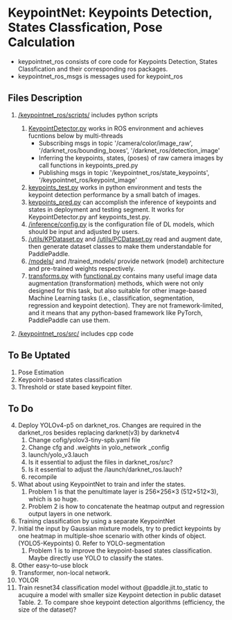# KeypointNet: Keypoints Detection, States Classfication, Pose Calculation    
- keypointnet_ros consists of core code for Keypoints Detection, States Classfication and their corresponding ros packages.  
- keypointnet_ros_msgs is messages used for keypoint_ros  

## Files Description  
1. [/keypointnet_ros/scripts/](keypointnet_ros/scripts/) includes python scripts   
    1. [KeypointDetector.py](keypointnet_ros/scripts/KeypointDetector.py) works in ROS environment and achieves fucntions below by multi-threads  
        - Subscribing msgs in topic '/camera/color/image_raw', '/darknet_ros/bounding_boxes', '/darknet_ros/detection_image'  
        - Inferring the keypoints, states, (poses) of raw camera images by call functions in keypoints_pred.py  
        - Publishing msgs in topic '/keypointnet_ros/state_keypoints', '/keypointnet_ros/keypoint_image' 
    2. [keypoints_test.py](keypointnet_ros/scripts/keypoints_test.py) works in python environment and tests the keypoint detection performance by a small batch of images. 
    2. [keypoints_pred.py](keypointnet_ros/scripts/inference/keypoints_pred.py) can accomplish the inference of keypoints and states in deployment and testing segment. It works for KeypointDetector.py anf keypoints_test.py. 
    3. [/inference/config.py](keypointnet_ros/scripts/inference/config.py) is the configuration file of DL models, which should be input and adjusted by users.  
    4. [/utils/KPDataset.py](keypointnet_ros/scripts/utils/KPDataset.py) and [/utils/PCDataset.py](keypointnet_ros/scripts/utils/PCDataset.py) read and augment date, then generate dataset classes to make them understandable for PaddlePaddle.  
    5. [/models/](keypointnet_ros/scripts/models/) and /trained_models/ provide network (model) architecture and pre-trained weights respectively.  
    6. [transforms.py](keypointnet_ros/scripts/transforms.py) with [functional.py](keypointnet_ros/scripts/functional.py) contains many useful image data augmentation (transformation) methods, which were not only designed for this task, but also suitable for other image-based Machine Learning tasks (i.e., classification, segmentation, regression and keypoint detection). They are not framework-limited, and it means that any python-based framework like PyTorch, PaddlePaddle can use them.  

2. [/keypointnet_ros/src/](keypointnet_ros/scripts/keypointnet_ros/src/) includes cpp code

## To Be Uptated
1. Pose Estimation
2. Keypoint-based states classification
3. Threshold or state based keypoint filter.

## To Do
4. Deploy YOLOv4-p5 on darknet_ros. Changes are required in the darknet_ros besides replacing darknet(v3) by darknetv4
    1. Change cofig/yolov3-tiny-spb.yaml file 
    2. Change cfg and .weights in yolo_network _config 
    3. launch/yolo_v3.lauch  
    4. Is it essential to adjust the files in darknet_ros/src? 
    5. Is it essential to adjust the /launch/darknet_ros.lauch? 
    6. recompile 
5. What about using KeypointNet to train and infer the states.
    1. Problem 1 is that the penultimate layer is 256×256×3 (512×512×3), which is so huge. 
    2. Problem 2 is how to concatenate the heatmap output and regression output layers in one network.
6. Training classification by using a separate KeypointNet
7. Initial the input by Gaussian mixture models, try to predict keypoints by one heatmap in multiple-shoe scenario with other kinds of object. (YOLO5-Keypoints)
    0. Refer to YOLO-segmentation 
    1. Problem 1 is to improve the keypoint-based states classification. Maybe directly use YOLO to classify the states.
8. Other easy-to-use block
9. Transformer, non-local network.
10. YOLOR
11. Train resnet34 classification model without @paddle.jit.to_static to acuquire a model with smaller size
Keypoint detection in public dataset
Table. 2. To compare shoe keypoint detection algorithms (efficiency, the size of the dataset)? 

